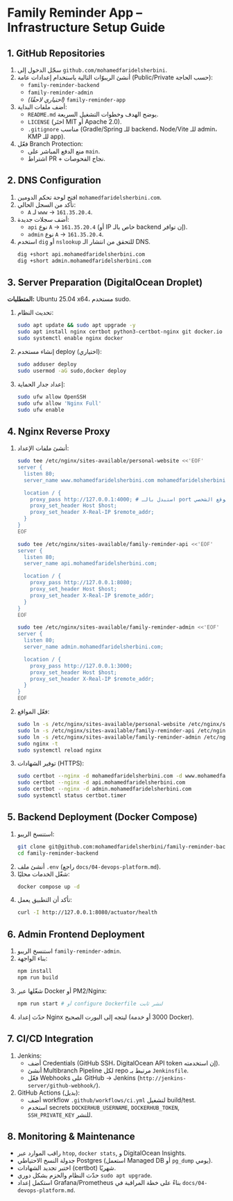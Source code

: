 # Family Reminder App – Infrastructure Setup Guide

## 1. GitHub Repositories
1. سجّل الدخول إلى `github.com/mohamedfaridelsherbini`.
2. أنشئ الريبوّات التالية باستخدام إعدادات عامة (Public/Private حسب الحاجة):
   - `family-reminder-backend`
   - `family-reminder-admin`
   - *(اختياري لاحقًا)* `family-reminder-app`
3. أضف ملفات البداية:
   - `README.md` يوضح الهدف وخطوات التشغيل السريعة.
   - `LICENSE` (اختَر MIT أو Apache 2.0).
   - `.gitignore` مناسب (Gradle/Spring للـ backend، Node/Vite للـ admin، KMP للـ app).
4. فعّل Branch Protection:
   - منع الدفع المباشر على `main`.
   - اشتراط PR + نجاح الفحوصات.

## 2. DNS Configuration
1. افتح لوحة تحكم الدومين `mohamedfaridelsherbini.com`.
2. تأكد من السجل الحالي:
   - `A` لـ `www` → ‎`161.35.20.4`‎.
3. أضف سجلات جديدة:
   - `api` نوع `A` → ‎`161.35.20.4`‎ (أو IP خاص بالـ backend إن توافر).
   - `admin` نوع `A` → ‎`161.35.20.4`‎.
4. استخدم `dig` أو `nslookup` للتحقق من انتشار الـ DNS.
   ```bash
   dig +short api.mohamedfaridelsherbini.com
   dig +short admin.mohamedfaridelsherbini.com
   ```

## 3. Server Preparation (DigitalOcean Droplet)
**المتطلبات:** Ubuntu 25.04 x64، مستخدم sudo.

1. تحديث النظام:
   ```bash
   sudo apt update && sudo apt upgrade -y
   sudo apt install nginx certbot python3-certbot-nginx git docker.io docker-compose-plugin -y
   sudo systemctl enable nginx docker
   ```
2. إنشاء مستخدم deploy (اختياري):
   ```bash
   sudo adduser deploy
   sudo usermod -aG sudo,docker deploy
   ```
3. إعداد جدار الحماية:
   ```bash
   sudo ufw allow OpenSSH
   sudo ufw allow 'Nginx Full'
   sudo ufw enable
   ```

## 4. Nginx Reverse Proxy
1. أنشئ ملفات الإعداد:
   ```bash
   sudo tee /etc/nginx/sites-available/personal-website <<'EOF'
   server {
     listen 80;
     server_name www.mohamedfaridelsherbini.com mohamedfaridelsherbini.com;

     location / {
       proxy_pass http://127.0.0.1:4000; # استبدل بالـ port الخاص بالموقع الشخصي
       proxy_set_header Host $host;
       proxy_set_header X-Real-IP $remote_addr;
     }
   }
   EOF

   sudo tee /etc/nginx/sites-available/family-reminder-api <<'EOF'
   server {
     listen 80;
     server_name api.mohamedfaridelsherbini.com;

     location / {
       proxy_pass http://127.0.0.1:8080;
       proxy_set_header Host $host;
       proxy_set_header X-Real-IP $remote_addr;
     }
   }
   EOF

   sudo tee /etc/nginx/sites-available/family-reminder-admin <<'EOF'
   server {
     listen 80;
     server_name admin.mohamedfaridelsherbini.com;

     location / {
       proxy_pass http://127.0.0.1:3000;
       proxy_set_header Host $host;
       proxy_set_header X-Real-IP $remote_addr;
     }
   }
   EOF
   ```
2. فعّل المواقع:
   ```bash
   sudo ln -s /etc/nginx/sites-available/personal-website /etc/nginx/sites-enabled/
   sudo ln -s /etc/nginx/sites-available/family-reminder-api /etc/nginx/sites-enabled/
   sudo ln -s /etc/nginx/sites-available/family-reminder-admin /etc/nginx/sites-enabled/
   sudo nginx -t
   sudo systemctl reload nginx
   ```
3. توفير الشهادات (HTTPS):
   ```bash
   sudo certbot --nginx -d mohamedfaridelsherbini.com -d www.mohamedfaridelsherbini.com
   sudo certbot --nginx -d api.mohamedfaridelsherbini.com
   sudo certbot --nginx -d admin.mohamedfaridelsherbini.com
   sudo systemctl status certbot.timer
   ```

## 5. Backend Deployment (Docker Compose)
1. استنسخ الريبو:
   ```bash
   git clone git@github.com:mohamedfaridelsherbini/family-reminder-backend.git
   cd family-reminder-backend
   ```
2. أنشئ ملف `.env` (راجع `docs/04-devops-platform.md`).
3. شغّل الخدمات محليًا:
   ```bash
   docker compose up -d
   ```
4. تأكد أن التطبيق يعمل:
   ```bash
   curl -I http://127.0.0.1:8080/actuator/health
   ```

## 6. Admin Frontend Deployment
1. استنسخ الريبو `family-reminder-admin`.
2. بناء الواجهة:
   ```bash
   npm install
   npm run build
   ```
3. شغّلها عبر Docker أو PM2/Nginx:
   ```bash
   npm run start # أو configure Dockerfile لنشر ثابت
   ```
4. حدّث إعداد Nginx ليتجه إلى البورت الصحيح (3000 أو خدمة Docker).

## 7. CI/CD Integration
1. Jenkins:
   - أضف Credentials (GitHub SSH، DigitalOcean API token إن استخدمته).
   - أنشئ Multibranch Pipeline لكل repo مرتبط بـ `Jenkinsfile`.
   - فعّل Webhooks على GitHub → Jenkins (`http://jenkins-server/github-webhook/`).
2. GitHub Actions (بديل):
   - أضف workflow `.github/workflows/ci.yml` لتشغيل build/test.
   - استخدم secrets `DOCKERHUB_USERNAME`, `DOCKERHUB_TOKEN`, `SSH_PRIVATE_KEY` للنشر.

## 8. Monitoring & Maintenance
- راقب الموارد عبر `htop`, `docker stats`, و DigitalOcean Insights.
- جدولة النسخ الاحتياطي Postgres (استعمل Managed DB أو `pg_dump` يومي).
- اختبر تجديد الشهادات (certbot) شهريًا.
- حدّث النظام والحزم بشكل دوري `sudo apt upgrade`.
- استكمل إعداد Grafana/Prometheus بناءً على خطة المراقبة في `docs/04-devops-platform.md`.
